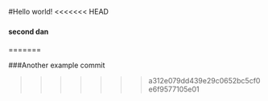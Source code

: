 #Hello world!
<<<<<<< HEAD
###
#### second dan
=======

###Another example commit
>>>>>>> a312e079dd439e29c0652bc5cf0e6f9577105e01
